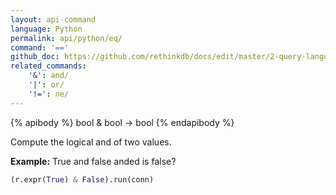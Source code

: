 ```yaml
---
layout: api-command 
language: Python
permalink: api/python/eq/
command: '=='
github_doc: https://github.com/rethinkdb/docs/edit/master/2-query-language/api/python/math-and-logic/eq.md
related_commands:
    '&': and/
    '|': or/
    '!=': ne/
---
```


{% apibody %}
bool & bool → bool
{% endapibody %}

Compute the logical and of two values.

__Example:__ True and false anded is false?

```py
(r.expr(True) & False).run(conn)
```
